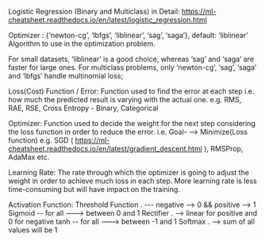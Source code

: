 Logistic Regression (Binary and Multiclass) in Detail:
https://ml-cheatsheet.readthedocs.io/en/latest/logistic_regression.html

Optimizer : {‘newton-cg’, ‘lbfgs’, ‘liblinear’, ‘sag’, ‘saga’},
default: ‘liblinear’ Algorithm to use in the optimization problem.

For small datasets, ‘liblinear’ is a good choice, whereas ‘sag’ and ‘saga’ are faster for large ones.
For multiclass problems, only ‘newton-cg’, ‘sag’, ‘saga’ and ‘lbfgs’ handle multinomial loss;

Loss(Cost) Function / Error: Function used to find the error at each step i.e. 
how much the predicted result is varying with the actual one. 
e.g. RMS, RAE, RSE, Cross Entropy - Binary, Categorical

Optimizer: Function used to decide the weight for the next step considering the loss function in order to reduce the error.
i.e. Goal- --> Minimize(Loss function)
e.g. SGD ( https://ml-cheatsheet.readthedocs.io/en/latest/gradient_descent.html ), RMSProp, AdaMax etc.

Learning Rate: The rate through which the optimizer is going to adjust the weight in order to achieve much loss in each step.
More learning rate is less time-consuming but will have impact on the training.


Activation Function:
Threshold Function .  --- negative --> 0 && positive --> 1
Sigmoid -- for all ---> between 0 and 1
Rectifier . --> linear for positive and 0 for negative
tanh -- for all ---> between -1 and 1
Softmax . --> sum of all values will be 1
